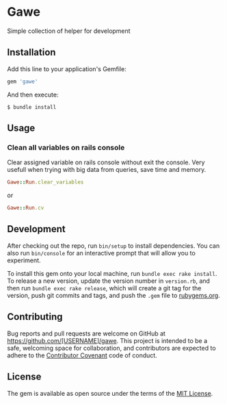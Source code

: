 # Gawe

Simple collection of helper for development

## Installation

Add this line to your application's Gemfile:

```ruby
gem 'gawe'
```

And then execute:

    $ bundle install

## Usage

### Clean all variables on rails console

Clear assigned variable on rails console without exit the console. Very usefull when trying with big data from queries, save time and memory.

```ruby
Gawe::Run.clear_variables
```

or

```ruby
Gawe::Run.cv
```

## Development

After checking out the repo, run `bin/setup` to install dependencies. You can also run `bin/console` for an interactive prompt that will allow you to experiment.

To install this gem onto your local machine, run `bundle exec rake install`. To release a new version, update the version number in `version.rb`, and then run `bundle exec rake release`, which will create a git tag for the version, push git commits and tags, and push the `.gem` file to [rubygems.org](https://rubygems.org).

## Contributing

Bug reports and pull requests are welcome on GitHub at https://github.com/[USERNAME]/gawe. This project is intended to be a safe, welcoming space for collaboration, and contributors are expected to adhere to the [Contributor Covenant](http://contributor-covenant.org) code of conduct.


## License

The gem is available as open source under the terms of the [MIT License](http://opensource.org/licenses/MIT).

